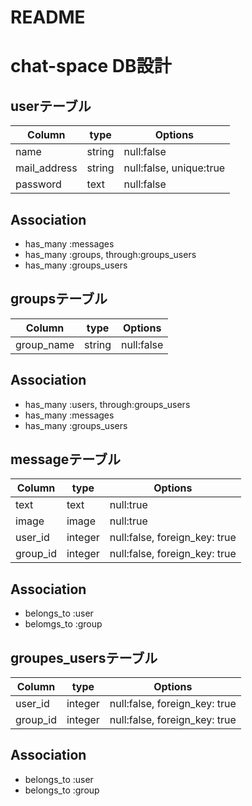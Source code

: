 # README
# chat-space DB設計


## userテーブル
|Column|type|Options|
|------|----|-------|
|name|string|null:false|
|mail_address|string|null:false, unique:true|
|password|text|null:false|
## Association
- has_many :messages
- has_many :groups, through:groups_users
- has_many :groups_users

## groupsテーブル
|Column|type|Options|
|------|----|-------|
|group_name|string|null:false|
## Association
- has_many :users, through:groups_users
- has_many :messages
- has_many :groups_users

## messageテーブル
|Column|type|Options|
|------|----|-------|
|text|text|null:true|
|image|image|null:true|
|user_id|integer|null:false, foreign_key: true|
|group_id|integer|null:false, foreign_key: true|
## Association
- belongs_to :user
- belomgs_to :group

## groupes_usersテーブル
|Column|type|Options|
|------|----|-------|
|user_id|integer|null:false, foreign_key: true|
|group_id|integer|null:false, foreign_key: true|
## Association
- belongs_to :user
- belongs_to :group

